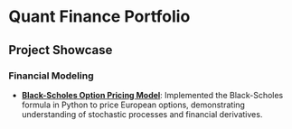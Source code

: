 # Quant Finance Portfolio

## Project Showcase

### Financial Modeling

*   **[Black-Scholes Option Pricing Model](https://github.com/ChaosIncarnate1/black-scholes-model)**: Implemented the Black-Scholes formula in Python to price European options, demonstrating understanding of stochastic processes and financial derivatives.
